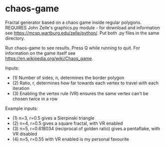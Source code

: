 # chaos-game
Fractal generator based on a chaos game inside regular polygons. REQUIRES John Zelle's graphics.py module - for download and information see https://mcsp.wartburg.edu/zelle/python/. Put both .py files in the same directory.

Run chaos-game to see results. Press Q while running to quit. For information on the game itself see https://en.wikipedia.org/wiki/Chaos_game.

Inputs: 
- (1) Number of sides, n, determines the border polygon
- (2) Ratio, r, determines how far towards each vertex to travel with each iteration
- (3) Enabling the vertex rule (VR) ensures the same vertex can't be chosen twice in a row

Example inputs: 
- (1) n=3, r=0.5 gives a Sierpinski triangle
- (2) n=4, r=0.5 gives a square fractal, with VR enabled
- (3) n=5, r=0.618034 (reciprocal of golden ratio) gives a pentaflake, with VR disabled
- (4) n=5, r=0.55 with VR enabled is my personal favourite
